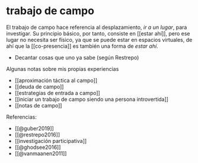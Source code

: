 # trabajo de campo
El trabajo de campo hace referencia al desplazamiento, *ir a un lugar*, para investigar. Su principio básico, por tanto, consiste en [[estar ahí]], pero ese lugar no necesita ser físico, ya que se puede estar en espacios virtuales, de ahí que la [[co-presencia]] es también una forma de *estar ahí*.

- Decantar cosas que uno ya sabe (según Restrepo)

Algunas notas sobre mis propias experiencias

- [[aproximación táctica al campo]]
- [[deuda de campo]]
- [[estrategias de entrada a campo]]
- [[iniciar un trabajo de campo siendo una persona introvertida]]
- [[notas de campo]]

Referencias:

- [[@guber2019]]
- [[@restrepo2016]]
- [[investigación participativa]]
- [[@ghodsee2016]]
- [[@vanmaanen2011]]
